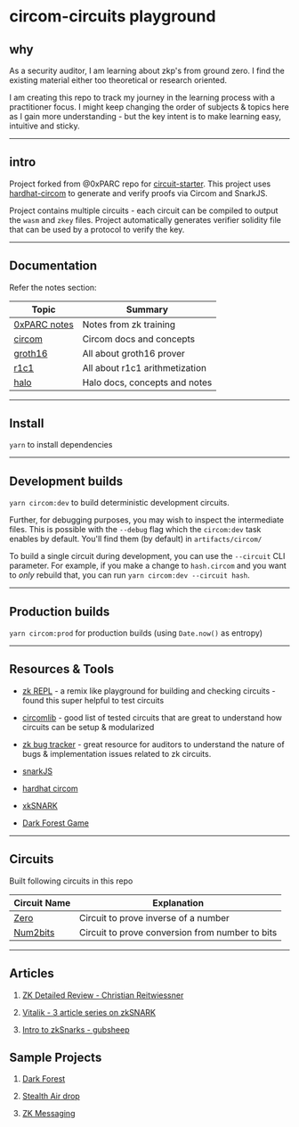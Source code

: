 # circom-circuits playground

## why
As a security auditor, I am learning about zkp's from ground zero. I find the existing material either too theoretical or research oriented.

I am creating this repo to track my journey in the learning process with a practitioner focus. I might keep changing the order of subjects & topics here as I gain more understanding - but the key intent is to make learning easy, intuitive and sticky.

---

## intro
Project forked from @0xPARC repo for [circuit-starter](https://github.com/0xPARC/circom-starter). This project uses [hardhat-circom](https://github.com/projectsophon/hardhat-circom) to generate and verify proofs via Circom and SnarkJS.

Project contains multiple circuits - each circuit can be compiled to output the `wasm` and `zkey` files. Project automatically generates verifier solidity file that can be used by a protocol to verify the key.

---

## Documentation
Refer the notes section:

| Topic | Summary |
|-----|-----------|
| [0xPARC notes](./notes/oxparc-notes.md)   | Notes from zk training         |   
| [circom](./notes/circom.md)     | Circom docs and concepts         |
| [groth16](./notes/groth16.md)   | All about groth16 prover         |
| [r1c1](./notes/r1c1.md)         | All about r1c1 arithmetization         |
| [halo](./notes/halo.md)         | Halo docs, concepts and notes         |

---

## Install

`yarn` to install dependencies

---

## Development builds

`yarn circom:dev` to build deterministic development circuits.

Further, for debugging purposes, you may wish to inspect the intermediate files. This is possible with the `--debug` flag which the `circom:dev` task enables by default. You'll find them (by default) in `artifacts/circom/`

To build a single circuit during development, you can use the `--circuit` CLI parameter. For example, if you make a change to `hash.circom` and you want to _only_ rebuild that, you can run `yarn circom:dev --circuit hash`.

---

## Production builds

`yarn circom:prod` for production builds (using `Date.now()` as entropy)

---

## Resources & Tools

- [zk REPL](https://zkrepl.dev/) - a remix like playground for building and checking circuits - found this super helpful to test circuits

- [circomlib](https://github.com/iden3/circomlib/tree/master/circuits) - good list of tested circuits that are great to understand how circuits can be setup & modularized

- [zk bug tracker](https://github.com/0xPARC/zk-bug-tracker?tab=readme-ov-file#dark-forest-1) - great resource for auditors to understand the nature of bugs & implementation issues related to zk circuits. 

- [snarkJS](https://github.com/iden3/snarkjs) 

- [hardhat circom](https://github.com/projectsophon/hardhat-circom)

- [xkSNARK](https://github.com/akosba/xjsnark)

- [Dark Forest Game](zkga.me)
---

## Circuits

Built following circuits in this repo

| Circuit Name | Explanation |
|--------------|-------------|
| [Zero](./circuits/zero.circom)     | Circuit to prove inverse of a number|
| [Num2bits](./circuits/num2bits.circom)     | Circuit to prove conversion from number to bits|


--- 

## Articles

1. [ZK Detailed Review - Christian Reitwiessner](https://blog.ethereum.org/2016/12/05/zksnarks-in-a-nutshell) 

2. [Vitalik - 3 article series on zkSNARK](https://medium.com/@VitalikButerin/quadratic-arithmetic-programs-from-zero-to-hero-f6d558cea649)

3. [Intro to zkSnarks - gubsheep](https://blog.zkga.me/intro-to-zksnarks)

## Sample Projects

1. [Dark Forest](https://zkga.me/)


2. [Stealth Air drop](https://github.com/stealthdrop/stealthdrop)

3. [ZK Messaging]()